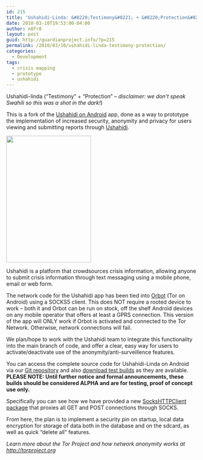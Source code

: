 ```yaml
---
id: 215
title: 'Ushahidi-Linda: &#8220;Testimony&#8221; + &#8220;Protection&#8221;'
date: 2010-03-10T19:53:00-04:00
author: n8fr8
layout: post
guid: http://guardianproject.info/?p=215
permalink: /2010/03/10/ushahidi-linda-testimony-protection/
categories:
  - Development
tags:
  - crisis mapping
  - prototype
  - ushahidi
---
```

Ushahidi-linda (&#8220;Testimony&#8221; + &#8220;Protection&#8221; &#8211; _disclaimer: we don&#8217;t speak Swahili so this was a shot in the dark!_)

This is a fork of the [Ushahidi on Android](http://github.com/ushahidi/Ushahidi_Android) app, done as a way to prototype the implementation of increased security, anonymity and privacy for users viewing and submitting reports through [Ushahidi](http://ushahidi.com).

[<img class="size-full wp-image-199 alignleft" title="ushahidi_android_splash" src="http://guardianproject.info/wp-content/uploads/2010/03/ushahidi_android_splash.png" alt="" width="224" height="336" srcset="https://guardianproject.info/wp-content/uploads/2010/03/ushahidi_android_splash.png 320w, https://guardianproject.info/wp-content/uploads/2010/03/ushahidi_android_splash-200x300.png 200w" sizes="(max-width: 224px) 100vw, 224px" />](http://guardianproject.info/wp-content/uploads/2010/03/ushahidi_android_splash.png)

Ushahidi is a platform that crowdsources crisis information, allowing anyone to submit crisis information through text messaging using a mobile phone, email or web form.

The network code for the Ushahidi app has been tied into [Orbot](/apps/orbot) (Tor on Android) using a SOCKS5 client. This does NOT require a rooted device to work &#8211; both it and Orbot can be run on stock, off the shelf Android devices on any mobile operator that offers at least a GPRS connection. This version of the app will ONLY work if Orbot is activated and connected to the Tor Network. Otherwise, network connections will fail.

We plan/hope to work with the Ushahidi team to integrate this functionality into the main branch of code, and offer a clear, easy way for users to activate/deactivate use of the anonymity/anti-surveillence features.

You can access the complete source code for Ushahidi-Linda on Android via our [Git repository](http://github.com/guardianproject/Ushahidi_Android) and also [download test builds](http://github.com/guardianproject/Ushahidi_Android/downloads) as they are available. **PLEASE NOTE: Until further notice and formal announcements, these builds should be considered ALPHA and are for testing, proof of concept use only.**

Specifically you can see how we have provided a new [SocksHTTPClient package](http://github.com/guardianproject/Ushahidi_Android/tree/master/src/info/guardianproject/net/) that proxies all GET and POST connections through SOCKS.

From here, the plan is to implement a security pin on startup, local data encryption for storage of data both in the database and on the sdcard, as well as quick &#8220;delete all&#8221; features.

_Learn more about the Tor Project and how network anonymity works at_ [_http://torproject.org_](http://torproject.org)
